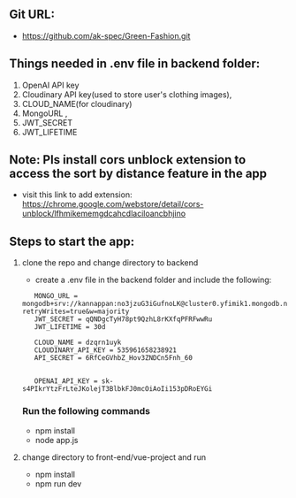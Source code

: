 
## Git URL:
  - https://github.com/ak-spec/Green-Fashion.git

## Things needed in .env file in backend folder:

1. OpenAI API key 
2. Cloudinary API key(used to store user's clothing images), 
3. CLOUD_NAME(for cloudinary)
4. MongoURL ,
5. JWT_SECRET
6. JWT_LIFETIME 

## Note: Pls install cors unblock extension to access the sort by distance feature in the app
- visit this link to add extension: https://chrome.google.com/webstore/detail/cors-unblock/lfhmikememgdcahcdlaciloancbhjino

## Steps to start the app:

1. clone the repo and change directory to backend
   -  create a .env file in the backend folder and include the following:
   ``` 
      MONGO_URL = mongodb+srv://kannappan:no3jzuG3iGufnoLK@cluster0.yfimik1.mongodb.net/WAD?retryWrites=true&w=majority
      JWT_SECRET = qQNDgcTyH78pt9QzhL8rKXfqPFRFwwRu
      JWT_LIFETIME = 30d

      CLOUD_NAME = dzqrn1uyk
      CLOUDINARY_API_KEY = 535961658238921
      API_SECRET = 6RfCeGVhbZ_Hov3ZNDCn5Fnh_60


      OPENAI_API_KEY = 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
   ```
   ### Run the following commands
   -  npm install
   -  node app.js

2. change directory to front-end/vue-project and run 
   - npm install
   - npm run dev

